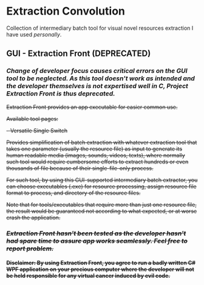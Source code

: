 # Extraction Convolution

Collection of intermediary batch tool for visual novel resources extraction I have used *personally*.

## GUI - Extraction Front (**DEPRECATED**)

### *Change of developer focus causes critical errors on the GUI tool to be neglected. As this tool doesn't work as intended and the developer themselves is not expertised well in C, Project Extraction Front is thus deprecated.*

~~Extraction Front provides an app executable for easier common use.~~

~~Available tool pages:~~

~~- Versatile Single Switch~~

~~Provides simplification of batch extraction with whatever extraction tool that takes one parameter (usually the resource file) as input to generate its human readable media (images, sounds, videos, texts), where normally such tool would require cumbersome efforts to extract hundreds or even thousands of file because of their single-file-only process.~~

~~For such tool, by using this GUI-supported intermediary batch extractor, you can choose executables (.exe) for resource processing, assign resource file format to process, and directory of the resource files.~~

~~Note that for tools/executables that require more than just one resource file, the result would be guaranteed not according to what expected, or at worse crash the application.~~

### ~~*Extraction Front hasn't been tested as the developer hasn't had spare time to assure app works seamlessly. Feel free to report problem.*~~

#### ~~Disclaimer: By using Extraction Front, you agree to run a badly written C# WPF application on your precious computer where the developer will not be held responsible for any virtual cancer induced by evil code.~~